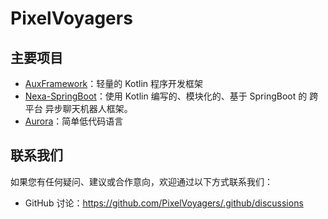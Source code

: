 # PixelVoyagers

## 主要项目
- [AuxFramework](https://github.com/PixelVoyagers/AuxFramework)：轻量的 Kotlin 程序开发框架
- [Nexa-SpringBoot](https://github.com/PixelVoyagers/Nexa-SpringBoot)：使用 Kotlin 编写的、模块化的、基于 SpringBoot 的 跨平台 异步聊天机器人框架。
- [Aurora](https://github.com/PixelVoyagers/Aurora)：简单低代码语言

## 联系我们

如果您有任何疑问、建议或合作意向，欢迎通过以下方式联系我们：

- GitHub 讨论：https://github.com/PixelVoyagers/.github/discussions
